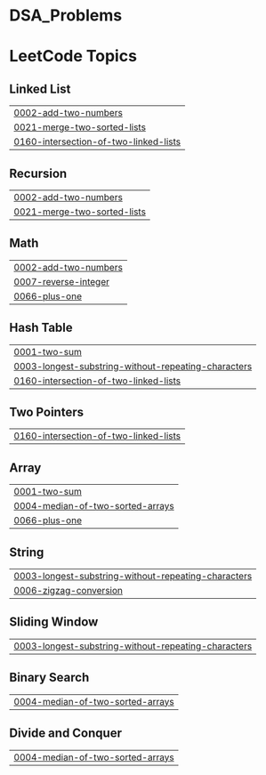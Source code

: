 # DSA_Problems
<!---LeetCode Topics Start-->
# LeetCode Topics
## Linked List
|  |
| ------- |
| [0002-add-two-numbers](https://github.com/Vikash-Maddheshiya-961/DSA_Problems/tree/master/0002-add-two-numbers) |
| [0021-merge-two-sorted-lists](https://github.com/Vikash-Maddheshiya-961/DSA_Problems/tree/master/0021-merge-two-sorted-lists) |
| [0160-intersection-of-two-linked-lists](https://github.com/Vikash-Maddheshiya-961/DSA_Problems/tree/master/0160-intersection-of-two-linked-lists) |
## Recursion
|  |
| ------- |
| [0002-add-two-numbers](https://github.com/Vikash-Maddheshiya-961/DSA_Problems/tree/master/0002-add-two-numbers) |
| [0021-merge-two-sorted-lists](https://github.com/Vikash-Maddheshiya-961/DSA_Problems/tree/master/0021-merge-two-sorted-lists) |
## Math
|  |
| ------- |
| [0002-add-two-numbers](https://github.com/Vikash-Maddheshiya-961/DSA_Problems/tree/master/0002-add-two-numbers) |
| [0007-reverse-integer](https://github.com/Vikash-Maddheshiya-961/DSA_Problems/tree/master/0007-reverse-integer) |
| [0066-plus-one](https://github.com/Vikash-Maddheshiya-961/DSA_Problems/tree/master/0066-plus-one) |
## Hash Table
|  |
| ------- |
| [0001-two-sum](https://github.com/Vikash-Maddheshiya-961/DSA_Problems/tree/master/0001-two-sum) |
| [0003-longest-substring-without-repeating-characters](https://github.com/Vikash-Maddheshiya-961/DSA_Problems/tree/master/0003-longest-substring-without-repeating-characters) |
| [0160-intersection-of-two-linked-lists](https://github.com/Vikash-Maddheshiya-961/DSA_Problems/tree/master/0160-intersection-of-two-linked-lists) |
## Two Pointers
|  |
| ------- |
| [0160-intersection-of-two-linked-lists](https://github.com/Vikash-Maddheshiya-961/DSA_Problems/tree/master/0160-intersection-of-two-linked-lists) |
## Array
|  |
| ------- |
| [0001-two-sum](https://github.com/Vikash-Maddheshiya-961/DSA_Problems/tree/master/0001-two-sum) |
| [0004-median-of-two-sorted-arrays](https://github.com/Vikash-Maddheshiya-961/DSA_Problems/tree/master/0004-median-of-two-sorted-arrays) |
| [0066-plus-one](https://github.com/Vikash-Maddheshiya-961/DSA_Problems/tree/master/0066-plus-one) |
## String
|  |
| ------- |
| [0003-longest-substring-without-repeating-characters](https://github.com/Vikash-Maddheshiya-961/DSA_Problems/tree/master/0003-longest-substring-without-repeating-characters) |
| [0006-zigzag-conversion](https://github.com/Vikash-Maddheshiya-961/DSA_Problems/tree/master/0006-zigzag-conversion) |
## Sliding Window
|  |
| ------- |
| [0003-longest-substring-without-repeating-characters](https://github.com/Vikash-Maddheshiya-961/DSA_Problems/tree/master/0003-longest-substring-without-repeating-characters) |
## Binary Search
|  |
| ------- |
| [0004-median-of-two-sorted-arrays](https://github.com/Vikash-Maddheshiya-961/DSA_Problems/tree/master/0004-median-of-two-sorted-arrays) |
## Divide and Conquer
|  |
| ------- |
| [0004-median-of-two-sorted-arrays](https://github.com/Vikash-Maddheshiya-961/DSA_Problems/tree/master/0004-median-of-two-sorted-arrays) |
<!---LeetCode Topics End-->